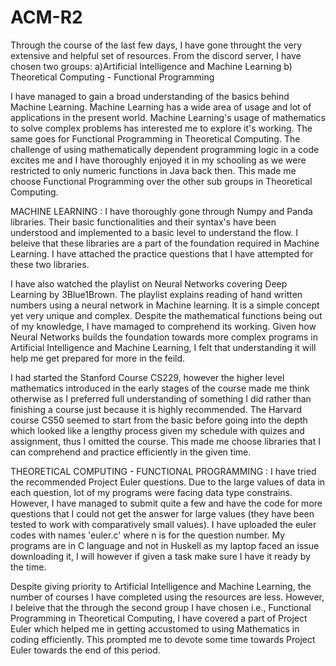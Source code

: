# ACM-R2

Through the course of the last few days, I have gone throught the very extensive and helpful set of resources. From the discord server, I have chosen two groups:
a)Artificial Intelligence and Machine Learning
b) Theoretical Computing - Functional Programming

I have managed to gain a broad understanding of the basics behind Machine Learning. Machine Learning has a wide area of usage and lot of applications in the present world. Machine Learning's usage of mathematics to solve complex problems has interested me to explore it's working. The same goes for Functional Programming in Theoretical Computing. The challenge of using mathematically dependent programming logic in a code excites me and I have thoroughly enjoyed it in my schooling as we were restricted to only numeric functions in Java back then. This made me choose Functional Programming over the other sub groups in Theoretical Computing.

MACHINE LEARNING : 
I have thoroughly gone through Numpy and Panda libraries. Their basic functionalities and their syntax's have been understood and implemented to a basic level to understand the flow. I beleive that these libraries are a part of the foundation required in Machine Learning. I have attached the practice questions that I have attempted for these two libraries.

I have also watched the playlist on Neural Networks covering Deep Learning by 3Blue1Brown. The playlist explains reading of hand written numbers using a neural network in Machine learning. It is a simple concept yet very unique and complex. Despite the mathematical functions being out of my knowledge, I have mamaged to comprehend its working. Given how Neural Networks builds the foundation towards more complex programs in Artificial Intelligence and Machine Learning, I felt that understanding it will help me get prepared for more in the feild.

I had started the Stanford Course CS229, however the higher level mathematics introduced in the early stages of the course made me think otherwise as I preferred full understanding of something I did rather than finishing a course just because it is highly recommended. The Harvard course CS50 seemed to start from the basic before going into the depth which looked like a lengthy process given my schedule with quizes and assignment, thus I omitted the course. This made me choose libraries that I can comprehend and practice efficiently in the given time.

THEORETICAL COMPUTING - FUNCTIONAL PROGRAMMING : 
I have tried the recommended Project Euler questions. Due to the large values of data in each question, lot of my programs were facing data type constrains. However, I have managed to submit quite a few and have the code for more questions that I could not get the answer for large values (they have been tested to work with comparatively small values). I have uploaded the euler codes with names 'euler<n>.c' where n is for the question number. My programs are in C language and not in Huskell as my laptop faced an issue downloading it, I will however if given a task make sure I have it ready by the time.


Despite giving priority to Artificial Intelligence and Machine Learning, the number of courses I have completed using the resources are less. However, I beleive that the through the second group I have chosen i.e., Functional Programming in Theoretical Computing, I have covered a part of Project Euler which helped me in getting accustomed to using Mathematics in coding efficiently. This prompted me to devote some time towards Project Euler towards the end of this period.

